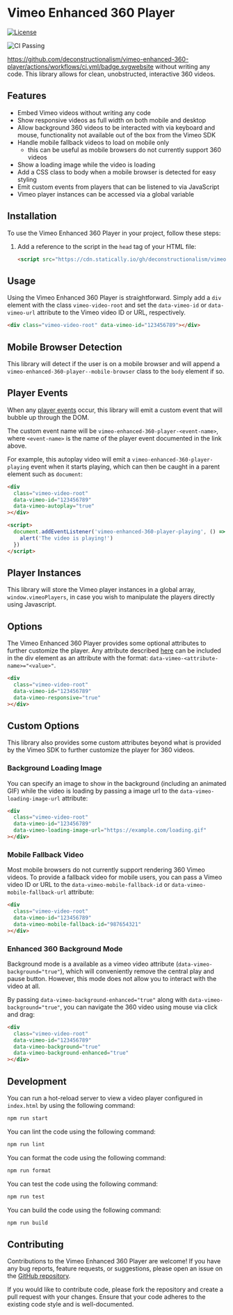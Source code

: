 # Vimeo Enhanced 360 Player

[![License](https://img.shields.io/badge/License-MIT-blue.svg)](https://github.com/deconstructionalism/vimeo-no-code-video-player/blob/main/LICENSE)

![CI Passing](https://github.com/deconstructionalism/vimeo-enhanced-360-player/actions/workflows/ci.yml/badge.svg)

https://github.com/deconstructionalism/vimeo-enhanced-360-player/actions/workflows/ci.yml/badge.svgwebsite without writing any code. This library allows for clean, unobstructed, interactive 360 videos.

## Features

- Embed Vimeo videos without writing any code
- Show responsive videos as full width on both mobile and desktop
- Allow background 360 videos to be interacted with via keyboard and mouse,
  functionality not available out of the box from the Vimeo SDK
- Handle mobile fallback videos to load on mobile only
  - this can be useful as mobile browsers do not currently support 360 videos
- Show a loading image while the video is loading
- Add a CSS class to body when a mobile browser is detected for easy styling
- Emit custom events from players that can be listened to via JavaScript
- Vimeo player instances can be accessed via a global variable

## Installation

To use the Vimeo Enhanced 360 Player in your project, follow these steps:

1. Add a reference to the script in the `head` tag of your HTML file:

   ```html
   <script src="https://cdn.statically.io/gh/deconstructionalism/vimeo-enhanced-360-player/main/build/bundle.min.js"></script>
   ```

## Usage

Using the Vimeo Enhanced 360 Player is straightforward. Simply add a `div` element with the class `vimeo-video-root`
and set the `data-vimeo-id` or `data-vimeo-url` attribute to the Vimeo video ID or URL, respectively.

```html
<div class="vimeo-video-root" data-vimeo-id="123456789"></div>
```

## Mobile Browser Detection

This library will detect if the user is on a mobile browser and will append a
`vimeo-enhanced-360-player--mobile-browser` class to the `body` element if so.

## Player Events

When any [player events](https://developer.vimeo.com/player/sdk/reference) occur,
this library will emit a custom event that will bubble up through the DOM.

The custom event name will be `vimeo-enhanced-360-player-<event-name>`, where
`<event-name>` is the name of the player event documented in the link above.

For example, this autoplay video will emit a `vimeo-enhanced-360-player-playing` event
when it starts playing, which can then be caught in a parent element such as `document`:

```html
<div
  class="vimeo-video-root"
  data-vimeo-id="123456789"
  data-vimeo-autoplay="true"
></div>

<script>
  document.addEventListener('vimeo-enhanced-360-player-playing', () => {
    alert('The video is playing!')
  })
</script>
```

## Player Instances

This library will store the Vimeo player instances in a global array,
`window.vimeoPlayers`, in case you wish to manipulate the players directly
using Javascript.

## Options

The Vimeo Enhanced 360 Player provides some optional attributes to further customize the player. Any attribute described
[here](https://developer.vimeo.com/player/sdk/embed) can be included in the div element as an attribute with the format:
`data-vimeo-<attribute-name>="<value>"`.

```html
<div
  class="vimeo-video-root"
  data-vimeo-id="123456789"
  data-vimeo-responsive="true"
></div>
```

## Custom Options

This library also provides some custom attributes beyond what is provided by the Vimeo SDK to further customize the
player for 360 videos.

### Background Loading Image

You can specify an image to show in the background (including an animated GIF) while the video is loading by passing a
image url to the `data-vimeo-loading-image-url` attribute:

```html
<div
  class="vimeo-video-root"
  data-vimeo-id="123456789"
  data-vimeo-loading-image-url="https://example.com/loading.gif"
></div>
```

### Mobile Fallback Video

Most mobile browsers do not currently support rendering 360 Vimeo videos. To provide a fallback video for mobile users,
you can pass a Vimeo video ID or URL to the `data-vimeo-mobile-fallback-id` or `data-vimeo-mobile-fallback-url`
attribute:

```html
<div
  class="vimeo-video-root"
  data-vimeo-id="123456789"
  data-vimeo-mobile-fallback-id="987654321"
></div>
```

### Enhanced 360 Background Mode

Background mode is a available as a vimeo video attribute (`data-vimeo-background="true"`), which will conveniently
remove the central play and pause button. However, this mode does not allow you to interact with the video at all.

By passing `data-vimeo-background-enhanced="true"` along with `data-vimeo-background="true"`, you can navigate the 360
video using mouse via click and drag:

```html
<div
  class="vimeo-video-root"
  data-vimeo-id="123456789"
  data-vimeo-background="true"
  data-vimeo-background-enhanced="true"
></div>
```

## Development

You can run a hot-reload server to view a video player configured in `index.html` by using the following command:

```bash
npm run start
```

You can lint the code using the following command:

```bash
npm run lint
```

You can format the code using the following command:

```bash
npm run format
```

You can test the code using the following command:

```bash
npm run test
```

You can build the code using the following command:

```bash
npm run build
```

## Contributing

Contributions to the Vimeo Enhanced 360 Player are welcome! If you have any bug reports, feature requests, or
suggestions, please open an issue on the [GitHub repository](https://github.com/deconstructionalism/vimeo-no-code-video-player/issues).

If you would like to contribute code, please fork the repository and create a pull request with your changes. Ensure
that your code adheres to the existing code style and is well-documented.
